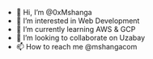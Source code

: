 - 👋 Hi, I’m @0xMshanga
- 👀 I’m interested in Web Development
- 🌱 I’m currently learning AWS & GCP
- 💞️ I’m looking to collaborate on Uzabay
- 📫 How to reach me @mshangacom

<!---
mshanga/mshanga is a ✨ special ✨ repository because its `README.md` (this file) appears on your GitHub profile.
You can click the Preview link to take a look at your changes.
--->
